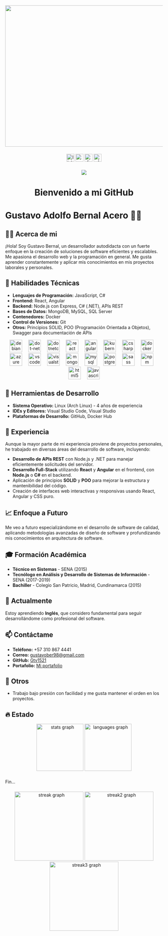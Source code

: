  ###
<div align="center">
  <img height="450" width="700" src="https://github.com/user-attachments/assets/00f3d4f4-6233-4c69-9bea-9da6e57fa636"  />
</div>

###

<div align="center">
  <img src="https://img.shields.io/static/v1?message=LinkedIn&logo=linkedin&label=&color=0077B5&logoColor=white&labelColor=&style=for-the-badge" height="25" alt="linkedin logo"  />
  <img src="https://img.shields.io/static/v1?message=Gmail&logo=gmail&label=&color=D14836&logoColor=white&labelColor=&style=for-the-badge" height="25" alt="gmail logo"  />
  <img src="https://img.shields.io/static/v1?message=Discord&logo=discord&label=&color=7289DA&logoColor=white&labelColor=&style=for-the-badge" height="25" alt="discord logo"  />
  <img src="https://img.shields.io/static/v1?message=Whatsapp&logo=whatsapp&label=&color=25D366&logoColor=white&labelColor=&style=for-the-badge" height="25" alt="whatsapp logo"  />
</div>

###

<div align="center">
  <img src="https://visitor-badge.laobi.icu/badge?page_id=Gtv1521.Gtv1521&"  />
</div>

###

# <h1 align="center">Bienvenido a mi GitHub</h1>

# <div aling="center"> Gustavo Adolfo Bernal Acero 👨‍💻</div>
## 👩‍💻 Acerca de mi

¡Hola! Soy Gustavo Bernal, un desarrollador autodidacta con un fuerte enfoque en la creación de soluciones de software eficientes y escalables. Me apasiona el desarrollo web y la programación en general. Me gusta aprender constantemente y aplicar mis conocimientos en mis proyectos laborales y personales.

## 🚀 Habilidades Técnicas

- **Lenguajes de Programación:** JavaScript, C#
- **Frontend:** React, Angular
- **Backend:** Node.js con Express, C# (.NET), APIs REST
- **Bases de Datos:** MongoDB, MySQL, SQL Server
- **Contenedores:** Docker
- **Control de Versiones:** Git
- **Otros:** Principios SOLID, POO (Programación Orientada a Objetos), Swagger para documentación de APIs

<div align="center">
  <img src="https://cdn.jsdelivr.net/gh/devicons/devicon/icons/debian/debian-original.svg" height="40" alt="debian logo"  />
  <img width="12" />
  <img src="https://cdn.jsdelivr.net/gh/devicons/devicon/icons/dot-net/dot-net-original.svg" height="40" alt="dot-net logo"  />
  <img width="12" />
  <img src="https://cdn.jsdelivr.net/gh/devicons/devicon/icons/dotnetcore/dotnetcore-original.svg" height="40" alt="dotnetcore logo"  />
  <img width="12" />
  <img src="https://cdn.jsdelivr.net/gh/devicons/devicon/icons/react/react-original.svg" height="40" alt="react logo"  />
  <img width="12" />
  <img src="https://cdn.jsdelivr.net/gh/devicons/devicon/icons/angularjs/angularjs-original.svg" height="40" alt="angularjs logo"  />
  <img width="12" />
  <img src="https://cdn.jsdelivr.net/gh/devicons/devicon/icons/kubernetes/kubernetes-plain.svg" height="40" alt="kubernetes logo"  />
  <img width="12" />
  <img src="https://cdn.jsdelivr.net/gh/devicons/devicon/icons/csharp/csharp-original.svg" height="40" alt="csharp logo"  />
  <img width="12" />
  <img src="https://cdn.jsdelivr.net/gh/devicons/devicon/icons/docker/docker-plain-wordmark.svg" height="40" alt="docker logo"  />
  <img width="12" />
  <img src="https://cdn.jsdelivr.net/gh/devicons/devicon/icons/azure/azure-original.svg" height="40" alt="azure logo"  />
  <img width="12" />
  <img src="https://cdn.jsdelivr.net/gh/devicons/devicon/icons/vscode/vscode-original.svg" height="40" alt="vscode logo"  />
  <img width="12" />
  <img src="https://cdn.jsdelivr.net/gh/devicons/devicon/icons/visualstudio/visualstudio-plain.svg" height="40" alt="visualstudio logo"  />
  <img width="12" />
  <img src="https://cdn.jsdelivr.net/gh/devicons/devicon/icons/mongodb/mongodb-original.svg" height="40" alt="mongodb logo"  />
  <img width="12" />
  <img src="https://cdn.jsdelivr.net/gh/devicons/devicon/icons/mysql/mysql-original.svg" height="40" alt="mysql logo"  />
  <img width="12" />
  <img src="https://cdn.jsdelivr.net/gh/devicons/devicon/icons/postgresql/postgresql-original.svg" height="40" alt="postgresql logo"  />
  <img width="12" />
  <img src="https://cdn.jsdelivr.net/gh/devicons/devicon/icons/sass/sass-original.svg" height="40" alt="sass logo"  />
  <img width="12" />
  <img src="https://cdn.jsdelivr.net/gh/devicons/devicon/icons/npm/npm-original-wordmark.svg" height="40" alt="npm logo"  />
  <img width="12" />
  <img src="https://cdn.jsdelivr.net/gh/devicons/devicon/icons/html5/html5-original.svg" height="40" alt="html5 logo"  />
  <img width="12" />
  <img src="https://cdn.jsdelivr.net/gh/devicons/devicon/icons/javascript/javascript-original.svg" height="40" alt="javascript logo"  />
</div>

## 🔧 Herramientas de Desarrollo

- **Sistema Operativo:** Linux (Arch Linux) - 4 años de experiencia
- **IDEs y Editores:** Visual Studio Code, Visual Studio
- **Plataformas de Desarrollo:** GitHub, Docker Hub

## 💼 Experiencia

Aunque la mayor parte de mi experiencia proviene de proyectos personales, he trabajado en diversas áreas del desarrollo de software, incluyendo:

- **Desarrollo de APIs REST** con Node.js y .NET para manejar eficientemente solicitudes del servidor.
- **Desarrollo Full-Stack** utilizando **React** y **Angular** en el frontend, con **Node.js** o **C#** en el backend.
- Aplicación de principios **SOLID** y **POO** para mejorar la estructura y mantenibilidad del código.
- Creación de interfaces web interactivas y responsivas usando React, Angular y CSS puro.

## 📈 Enfoque a Futuro

Me veo a futuro especializándome en el desarrollo de software de calidad, aplicando metodologías avanzadas de diseño de software y profundizando mis conocimientos en arquitectura de software.

## 🎓 Formación Académica

- **Técnico en Sistemas** - SENA (2015)
- **Tecnólogo en Análisis y Desarrollo de Sistemas de Información** - SENA (2017-2019)
- **Bachiller** - Colegio San Patricio, Madrid, Cundinamarca (2015)

## 🌱 Actualmente

Estoy aprendiendo **Inglés**, que considero fundamental para seguir desarrollándome como profesional del software.

## 📫 Contáctame

- **Teléfono:** +57 310 867 4441
- **Correo:** [gustavober98@gmail.com](mailto:gustavober98@gmail.com)
- **GitHub:** [Gtv1521](https://github.com/Gtv1521)
- **Portafolio:** [Mi portafolio](https://folio-three-inky.vercel.app/)

## 🌟 Otros

- Trabajo bajo presión con facilidad y me gusta mantener el orden en los proyectos.

## 🔥 Estado </h3>

<div align="center">
  <img src="https://github-readme-stats.vercel.app/api?username=Gtv1521&hide_title=false&hide_rank=false&show_icons=true&include_all_commits=true&count_private=true&disable_animations=false&theme=dracula&locale=en&hide_border=false&order=1" height="150" alt="stats graph"  />
  <img src="https://github-readme-stats.vercel.app/api/top-langs?username=Gtv1521&locale=en&hide_title=false&layout=compact&card_width=320&langs_count=5&theme=dracula&hide_border=false&order=2" height="150" alt="languages graph"  />
</div>

###
<div aling="center">Fin...</div>

###
<div align="center">
  <img src="https://github.com/user-attachments/assets/8e210d36-3697-45e1-9bbe-db31d448306f" height="220" alt="streak graph"  />
  <img src="https://github.com/user-attachments/assets/7f79e042-2e2e-4a26-b3d3-c39f69c614c1" height="220" alt="streak2 graph"  />
  <img src="https://github.com/user-attachments/assets/a803bfc8-c4f0-4c0e-9cdd-f89cd79e531f" height="220" alt="streak3 graph"  />
</div>

###
